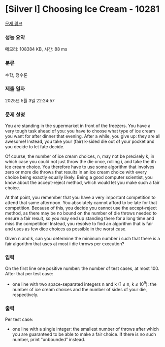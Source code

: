 # [Silver I] Choosing Ice Cream - 10281 

[문제 링크](https://www.acmicpc.net/problem/10281) 

### 성능 요약

메모리: 108384 KB, 시간: 88 ms

### 분류

수학, 정수론

### 제출 일자

2025년 5월 3일 22:24:57

### 문제 설명

<p>You are standing in the supermarket in front of the freezers. You have a very tough task ahead of you: you have to choose what type of ice cream you want for after dinner that evening. After a while, you give up: they are all awesome! Instead, you take your (fair) k-sided die out of your pocket and you decide to let fate decide.</p>

<p>Of course, the number of ice cream choices, n, may not be precisely k, in which case you could not just throw the die once, rolling i, and take the ith ice cream choice. You therefore have to use some algorithm that involves zero or more die throws that results in an ice cream choice with every choice being exactly equally likely. Being a good computer scientist, you know about the accept-reject method, which would let you make such a fair choice.</p>

<p>At that point, you remember that you have a very important competition to attend that same afternoon. You absolutely cannot afford to be late for that competition. Because of this, you decide you cannot use the accept-reject method, as there may be no bound on the number of die throws needed to ensure a fair result, so you may end up standing there for a long time and miss the competition! Instead, you resolve to find an algorithm that is fair and uses as few dice choices as possible in the worst case.</p>

<p>Given n and k, can you determine the minimum number i such that there is a fair algorithm that uses at most i die throws per execution?</p>

### 입력 

 <p>On the first line one positive number: the number of test cases, at most 100. After that per test case:</p>

<ul>
	<li>one line with two space-separated integers n and k (1 ≤ n, k ≤ 10<sup>9</sup>): the number of ice cream choices and the number of sides of your die, respectively.</li>
</ul>

### 출력 

 <p>Per test case:</p>

<ul>
	<li>one line with a single integer: the smallest number of throws after which you are guaranteed to be able to make a fair choice. If there is no such number, print “unbounded” instead.</li>
</ul>


